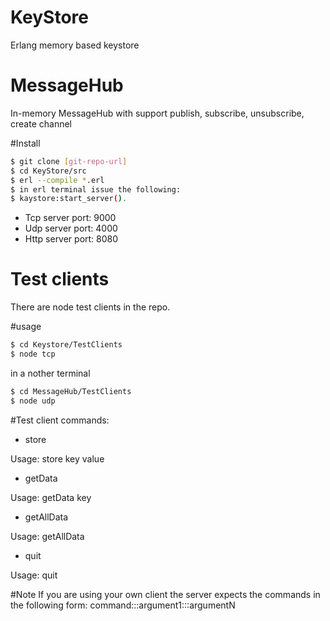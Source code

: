 # KeyStore
Erlang memory based keystore

# MessageHub
In-memory MessageHub with support publish, subscribe, unsubscribe, create channel


#Install
```sh
$ git clone [git-repo-url]
$ cd KeyStore/src
$ erl --compile *.erl 
$ in erl terminal issue the following:
$ kaystore:start_server().
```
- Tcp server port: 9000
- Udp server port: 4000
- Http server port: 8080

# Test clients
There are node test clients in the repo.

#usage
```sh
$ cd Keystore/TestClients
$ node tcp
```
in a nother terminal 
```sh
$ cd MessageHub/TestClients
$ node udp
```
#Test client commands:
- store

 Usage: store key value  

- getData 

 Usage: getData key

- getAllData

 Usage: getAllData

- quit

 Usage: quit

#Note
If you are using your own client the server expects the commands in the following form:
command:::argument1:::argumentN
